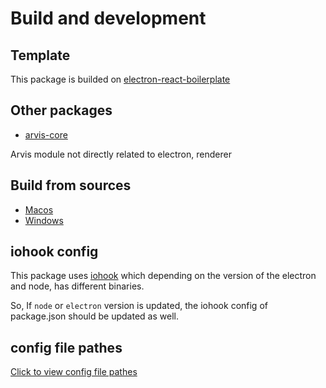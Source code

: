 # Build and development

## Template

This package is builded on [electron-react-boilerplate](https://github.com/electron-react-boilerplate/electron-react-boilerplate)

## Other packages

* [arvis-core](https://github.com/jopemachine/arvis-core)

Arvis module not directly related to electron, renderer

## Build from sources

* [Macos](./documents/build-macos.md)
* [Windows](./documents/build-windows.md)

## iohook config

This package uses [iohook](https://github.com/electron/releases) which depending on the version of the electron and node, has different binaries.

So, If `node` or `electron` version is updated, the iohook config of package.json should be updated as well.

## config file pathes

[Click to view config file pathes](./documents/config-file-pathes.md)